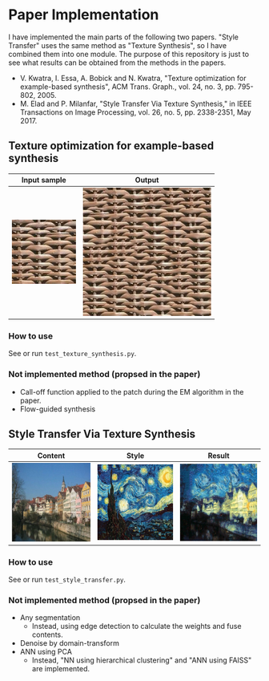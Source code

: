 # Paper Implementation
I have implemented the main parts of the following two papers.
"Style Transfer" uses the same method as "Texture Synthesis", so I have combined them into one module.
The purpose of this repository is just to see what results can be obtained from the methods in the papers.

- V. Kwatra, I. Essa, A. Bobick and N. Kwatra, "Texture optimization for example-based synthesis", ACM Trans. Graph., vol. 24, no. 3, pp. 795-802, 2005.
- M. Elad and P. Milanfar, "Style Transfer Via Texture Synthesis," in IEEE Transactions on Image Processing, vol. 26, no. 5, pp. 2338-2351, May 2017.

## Texture optimization for example-based synthesis
| Input sample | Output |
----| ---- 
|![input_sample](test_images/texture_synthesis/input_sample/wara.jpg "input_sample") | ![output](test_images/texture_synthesis/output/wara.jpg "output")|

### How to use
See or run `test_texture_synthesis.py`.

### Not implemented method (propsed in the paper)
- Call-off function applied to the patch during the EM algorithm in the paper.
- Flow-guided synthesis

## Style Transfer Via Texture Synthesis
| Content | Style | Result |
----| ---- | ----
| <img src="test_images/style_transfer/content/city_river.jpg" width="200"/> | <img src="test_images/style_transfer/style/van_gogh_starry.jpg" width="200"/> | <img src="test_images/style_transfer/output/result.jpg" width="200"/>|

### How to use
See or run `test_style_transfer.py`.

### Not implemented method (propsed in the paper)
- Any segmentation
    - Instead, using edge detection to calculate the weights and fuse contents.
- Denoise by domain-transform
- ANN using PCA
    - Instead, "NN using hierarchical clustering" and "ANN using FAISS" are implemented.
